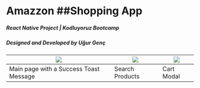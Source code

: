 # Amazzon ##Shopping App
##### React Native Project | Kodluyoruz Bootcamp
##### Designed and Developed by Uğur Genç




| ![](https://i.imgur.com/RnUS7Dl.png) | ![](https://i.imgur.com/FeLE7sH.png) | ![](https://i.imgur.com/oLri4cK.png) |
|----|------|---|
|  Main page with a Success Toast Message  |  Search Products    |   Cart Modal   |


